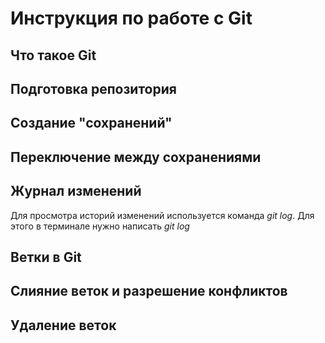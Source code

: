 # Инструкция по работе с Git

## Что такое Git

## Подготовка репозитория

## Создание "сохранений"

## Переключение между сохранениями

## Журнал изменений
Для просмотра историй изменений используется команда *git log*. Для этого в терминале нужно написать *git log*

Ветки в Git
--------------------

Слияние веток и разрешение конфликтов
--------------------------------

Удаление веток
---------------------------